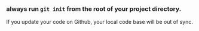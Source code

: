 ### always run `git init` from the root of your project directory.

If you update your code on Github, your local code base will be out of sync.
